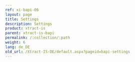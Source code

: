 ```yaml
---
ref: xi-bapi-06
layout: page
title: Settings
description: Settings
product: xtract-is
parent: xtract-is-bapi
permalink: /:collection/:path
weight: 6
lang: de_DE
old_url: /Xtract-IS-DE/default.aspx?pageid=bapi-settings
---
```

